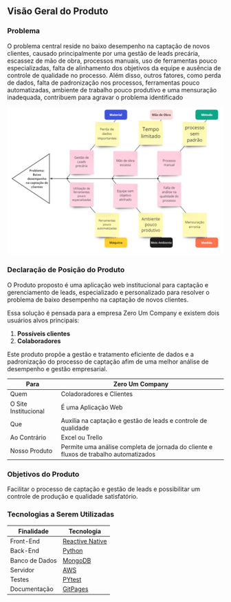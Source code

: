 ## Visão Geral do Produto

### Problema
O problema central reside no baixo desempenho na captação de novos clientes, causado principalmente por uma gestão de leads precária, escassez de mão de obra, processos manuais, uso de ferramentas pouco especializadas, falta de alinhamento dos objetivos da equipe e ausência de controle de qualidade no processo. Além disso, outros fatores, como perda de dados, falta de padronização nos processos, ferramentas pouco automatizadas, ambiente de trabalho pouco produtivo e uma mensuração inadequada, contribuem para agravar o problema identificado

![Ishikawa](../assets/Ishikawa.png)

### Declaração de Posição do Produto
O Produto proposto é uma aplicação web institucional para captação e gerenciamento de leads, especializado e personalizado para resolver o problema de baixo desempenho na captação de novos clientes.  

Essa solução é pensada para a empresa Zero Um Company e existem dois usuários alvos principais:

1. **Possíveis clientes**
2. **Colaboradores**

Este produto propõe a gestão e tratamento eficiente de dados e a padronização do processo de captação afim de uma melhor análise de desempenho e gestão empresarial. 

| Para                 | Zero Um Company                                                                       |
| -------------------- | ------------------------------------------------------------------------------------- |
| Quem                 | Coladoradores e Clientes                                                              |
| O Site Institucional | É uma Aplicação Web                                                                   |
| Que                  | Auxilia na captação e gestão de leads e controle de qualidade                         |
| Ao Contrário         | Excel ou Trello                                                                       |
| Nosso Produto        | Permite uma análise completa de jornada do cliente e fluxos de trabalho automatizados |

### Objetivos do Produto
Facilitar o processo de captação e gestão de leads e possibilitar um controle de produção e qualidade satisfatório. 

### Tecnologias a Serem Utilizadas
| Finalidade     | Tecnologia                                                                                                |
| -------------- | --------------------------------------------------------------------------------------------------------- |
| Front-End      | [Reactive Native](https://reactnative.dev/docs/environment-setup)                                         |
| Back-End       | [Python](https://www.python.org/doc/)                                                                     |
| Banco de Dados | [MongoDB](https://cloud.mongodb.com/v2/664932aa7dcf2e617137598d#/overview)                                |
| Servidor       | [AWS](https://us-east-2.console.aws.amazon.com/console/home?nc2=h_ct&region=us-east-2&src=header-signin#) |
| Testes         | [PYtest](https://docs.pytest.org/en/latest/contents.html)                                                 |
| Documentação   | [GitPages](https://github.com/Zero-Um-company/DOCS)                                                       |